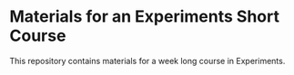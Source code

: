 # Materials for an Experiments Short Course

This repository contains materials for a week long course in Experiments.
